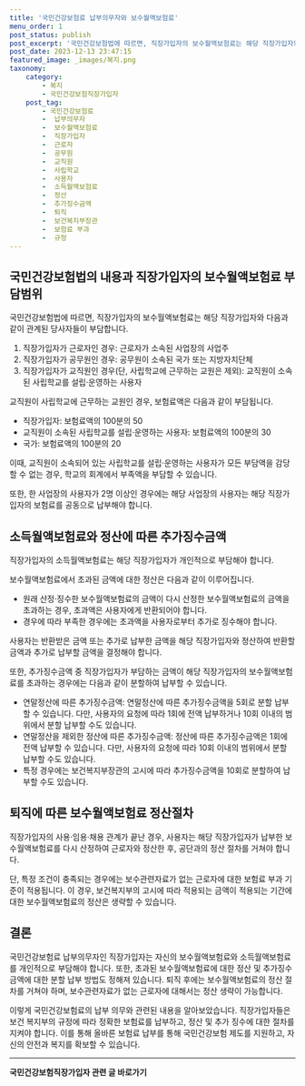```yaml
---
title: '국민건강보험료 납부의무자와 보수월액보험료'
menu_order: 1
post_status: publish
post_excerpt: '국민건강보험법에 따르면, 직장가입자의 보수월액보험료는 해당 직장가입자와 다음과 같이 관계된 당사자들이 부담합니다.'
post_date: 2023-12-13 23:47:15
featured_image: _images/복지.png
taxonomy:
    category:
        - 복지
        - 국민건강보험직장가입자
    post_tag:
        - 국민건강보험료
        -  납부의무자
        -  보수월액보험료
        -  직장가입자
        -  근로자
        -  공무원
        -  교직원
        -  사립학교
        -  사용자
        -  소득월액보험료
        -  정산
        -  추가징수금액
        -  퇴직
        -  보건복지부장관
        -  보험료 부과
        -  규정
---
```



## 국민건강보험법의 내용과 직장가입자의 보수월액보험료 부담범위
국민건강보험법에 따르면, 직장가입자의 보수월액보험료는 해당 직장가입자와 다음과 같이 관계된 당사자들이 부담합니다.

1. 직장가입자가 근로자인 경우: 근로자가 소속된 사업장의 사업주
2. 직장가입자가 공무원인 경우: 공무원이 소속된 국가 또는 지방자치단체
3. 직장가입자가 교직원인 경우(단, 사립학교에 근무하는 교원은 제외): 교직원이 소속된 사립학교를 설립·운영하는 사용자

교직원이 사립학교에 근무하는 교원인 경우, 보험료액은 다음과 같이 부담됩니다.
- 직장가입자: 보험료액의 100분의 50
- 교직원이 소속된 사립학교를 설립·운영하는 사용자: 보험료액의 100분의 30
- 국가: 보험료액의 100분의 20

이때, 교직원이 소속되어 있는 사립학교를 설립·운영하는 사용자가 모든 부담액을 감당할 수 없는 경우, 학교의 회계에서 부족액을 부담할 수 있습니다.

또한, 한 사업장의 사용자가 2명 이상인 경우에는 해당 사업장의 사용자는 해당 직장가입자의 보험료를 공동으로 납부해야 합니다.

## 소득월액보험료와 정산에 따른 추가징수금액
직장가입자의 소득월액보험료는 해당 직장가입자가 개인적으로 부담해야 합니다.

보수월액보험료에서 초과된 금액에 대한 정산은 다음과 같이 이루어집니다.
- 원래 산정·징수한 보수월액보험료의 금액이 다시 산정한 보수월액보험료의 금액을 초과하는 경우, 초과액은 사용자에게 반환되어야 합니다.
- 경우에 따라 부족한 경우에는 초과액을 사용자로부터 추가로 징수해야 합니다.

사용자는 반환받은 금액 또는 추가로 납부한 금액을 해당 직장가입자와 정산하여 반환할 금액과 추가로 납부할 금액을 결정해야 합니다.

또한, 추가징수금액 중 직장가입자가 부담하는 금액이 해당 직장가입자의 보수월액보험료를 초과하는 경우에는 다음과 같이 분할하여 납부할 수 있습니다.
- 연말정산에 따른 추가징수금액: 연말정산에 따른 추가징수금액을 5회로 분할 납부할 수 있습니다. 다만, 사용자의 요청에 따라 1회에 전액 납부하거나 10회 이내의 범위에서 분할 납부할 수도 있습니다.
- 연말정산을 제외한 정산에 따른 추가징수금액: 정산에 따른 추가징수금액은 1회에 전액 납부할 수 있습니다. 다만, 사용자의 요청에 따라 10회 이내의 범위에서 분할 납부할 수도 있습니다.
- 특정 경우에는 보건복지부장관의 고시에 따라 추가징수금액을 10회로 분할하여 납부할 수도 있습니다.

## 퇴직에 따른 보수월액보험료 정산절차
직장가입자의 사용·임용·채용 관계가 끝난 경우, 사용자는 해당 직장가입자가 납부한 보수월액보험료를 다시 산정하여 근로자와 정산한 후, 공단과의 정산 절차를 거쳐야 합니다.

단, 특정 조건이 충족되는 경우에는 보수관련자료가 없는 근로자에 대한 보험료 부과 기준이 적용됩니다. 이 경우, 보건복지부의 고시에 따라 적용되는 금액이 적용되는 기간에 대한 보수월액보험료의 정산은 생략할 수 있습니다.

## 결론
국민건강보험료 납부의무자인 직장가입자는 자신의 보수월액보험료와 소득월액보험료를 개인적으로 부담해야 합니다. 또한, 초과된 보수월액보험료에 대한 정산 및 추가징수금액에 대한 분할 납부 방법도 정해져 있습니다. 퇴직 후에는 보수월액보험료의 정산 절차를 거쳐야 하며, 보수관련자료가 없는 근로자에 대해서는 정산 생략이 가능합니다.

이렇게 국민건강보험료의 납부 의무와 관련된 내용을 알아보았습니다. 직장가입자들은 보건 복지부의 규정에 따라 정확한 보험료를 납부하고, 정산 및 추가 징수에 대한 절차를 지켜야 합니다. 이를 통해 올바른 보험료 납부를 통해 국민건강보험 제도를 지원하고, 자신의 안전과 복지를 확보할 수 있습니다.
<!-- wp:separator -->
<hr class="wp-block-separator has-alpha-channel-opacity"/>
<!-- /wp:separator -->

<!-- wp:group {"backgroundColor":"base","layout":{"type":"constrained"}} -->
<div class="wp-block-group has-base-background-color has-background"><!-- wp:paragraph {"align":"center","fontSize":"medium"} -->
<p class="has-text-align-center has-large-font-size"><strong>국민건강보험직장가입자 관련 글 바로가기</strong></p>
<!-- /wp:paragraph -->


<!-- wp:latest-posts
{"categories":[{"id":14901,"count":19,"description":"","link":"https://uknowlaw.com/category/%ea%b5%ad%eb%af%bc%ea%b1%b4%ea%b0%95%eb%b3%b4%ed%97%98%ec%a7%81%ec%9e%a5%ea%b0%80%ec%9e%85%ec%9e%90/","name":"국민건강보험직장가입자","slug":"국민건강보험직장가입자","taxonomy":"category","parent":0,"meta":[],"_links":{"self":[{"href":"https://uknowlaw.com/wp-json/wp/v2/categories/14901"}],"collection":[{"href":"https://uknowlaw.com/wp-json/wp/v2/categories"}],"about":[{"href":"https://uknowlaw.com/wp-json/wp/v2/taxonomies/category"}],"wp:post_type":[{"href":"https://uknowlaw.com/wp-json/wp/v2/posts?categories=14901"}],"curies":[{"name":"wp","href":"https://api.w.org/{rel}","templated":true}]}}],"postsToShow":100,"excerptLength":28,"postLayout":"grid","columns":2,"featuredImageAlign":"left","featuredImageSizeSlug":"large","fontSize":"small"} /--></div>
<!-- /wp:group -->